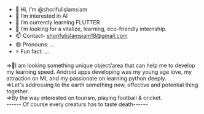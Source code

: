 - 👋 Hi, I’m @shorifulislamsiam
- 👀 I’m interested in AI 
- 🌱 I’m currently learning FLUTTER
- 💞️ I’m looking for a vitalize, learning, eco-friendly internship.
- 📫 Contact- shorifulislamsiam18@gmail.com
- 😄 Pronouns: ...
- ⚡ Fun fact: ...


=>💖I am looking something unique object/area that can help me to develop my learning speed. Android apps developing was my young age love, my attraction on ML and my passionate on learning python deeply.                                                                    
=>Let's addressing to the earth something new, effective and potential thing together.                                                                                                                                                                                          
=>By the way interested on tourism, playing football & cricket.                                                                                                                                                                                                                  
------ Of course every creaturs has to taste death------
